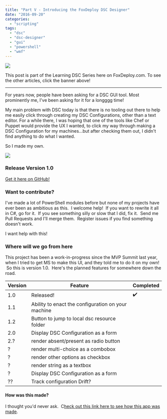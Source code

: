 ```yaml
---
title: "Part V - Introducing the FoxDeploy DSC Designer"
date: "2016-09-20"
categories: 
  - "scripting"
tags: 
  - "dsc"
  - "dsc-designer"
  - "gui"
  - "powershell"
  - "wmf"
---
```


![](http://foxdeploy.com/learning-dsc-series/)

This post is part of the Learning DSC Series here on FoxDeploy.com. To see the other articles, click the banner above!

* * *

For years now, people have been asking for a DSC GUI tool. Most prominently me, I've been asking for it for a longggg time!

My main problem with DSC today is that there is no tooling out there to help me easily click through creating my DSC Configurations, other than a text editor. For a while there, I was hoping that one of the tools like Chef or Puppet would provide the UX I wanted, to click my way through making a DSC Configuration for my machines...but after checking them out, I didn't find anything to do what I wanted.

So I made my own.

![](https://foxdeploy.files.wordpress.com/2016/09/dsc-designer-3.png)

### Release Version 1.0

[Get it here on GitHub!](https://github.com/1RedOne/DSC-Designer) 

### Want to contribute?

I've made a lot of PowerShell modules before but none of my projects have ever been as ambitious as this.  I welcome help!  If you want to rewrite it all in C#, go for it.  If you see something silly or slow that I did, fix it.  Send me Pull Requests and I'll merge them.  Register issues if you find something doesn't work.

I want help with this!

### Where will we go from here

This project has been a work-in-progress since the MVP Summit last year, when I tried to get MS to make this UI, and they told me to do it on my own!  So this is version 1.0.  Here's the planned features for somewhere down the road.

| Version | Feature | Completed |
| --- | --- | --- |
| 1.0 | Released! | ✔️ |
| 1.1 | Ability to enact the configuration on your machine |  |
| 1.2 | Button to jump to local dsc resource folder |  |
| 2.0 | Display DSC Configuration as a form |  |
| 2.? | render absent/present as radio button |  |
| ? | render multi-choice as a combobox |  |
| ? | render other options as checkbox |  |
| ? | render string as a textbox |  |
| ? | Display DSC Configuration as a form |  |
| ?? | Track configuration Drift? |  |

#### How was this made?

I thought you'd never ask.  C[heck out this link here to see how this app was made](https://foxdeploy.com/2016/09/20/part-vi-in-depth-building-the-foxdeploy-dsc-designer/).
